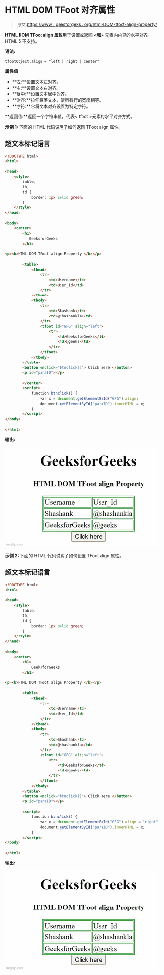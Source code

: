 # HTML DOM TFoot 对齐属性

> 原文:[https://www . geesforgeks . org/html-DOM-tfoot-align-property/](https://www.geeksforgeeks.org/html-dom-tfoot-align-property/)

**HTML DOM TFoot align 属性**用于设置或返回 **<和>** 元素内内容的水平对齐。HTML 5 不支持。

**语法:**

```html
tfootObject.align = "left | right | center"
```

**属性值**

*   **左:**设置文本左对齐。
*   **右:**设置文本右对齐。
*   **居中:**设置文本居中对齐。
*   **对齐:**拉伸段落文本，使所有行的宽度相等。
*   **字符:**它将文本对齐设置为特定字符。

**返回值:**返回一个字符串值，代表< tfoot >元素的水平对齐方式。

**示例 1:** 下面的 HTML 代码说明了如何返回 TFoot align 属性。

## 超文本标记语言

```html
<!DOCTYPE html>
<html>

<head>
    <style>
        table,
        th,
        td {
            border: 1px solid green;
        }
    </style>
</head>

<body>
    <center>
        <h1>
           GeeksforGeeks
        </h1>

<p><b>HTML DOM TFoot align Property </b></p>

        <table>
            <thead>
                <tr>
                    <td>Username</td>
                    <td>User_Id</td>
                </tr>
            </thead>
            <tbody>
                <tr>
                    <td>Shashank</td>
                    <td>@shashankla</td>
                </tr>
                <tfoot id="GFG" align="left">
                    <tr>
                        <td>GeeksforGeeks</td>
                        <td>@geeks</td>
                    </tr>
                </tfoot>
            </tbody>
        </table>
        <button onclick="btnclick()"> Click here </button>
        <p id="paraID"></p>

        </center>
        <script>
            function btnclick() {
                var x = document.getElementById("GFG").align;
                document.getElementById("paraID").innerHTML = x;
            }
        </script>
</body>

</html>
```

**输出:**

![](img/14d155ef4e899273b237500093a9482a.png)

**示例 2:** 下面的 HTML 代码说明了如何设置 TFoot align 属性。

## 超文本标记语言

```html
<!DOCTYPE html>
<html>

<head>
    <style>
        table,
        th,
        td {
            border: 1px solid green;
        }
    </style>
</head>

<body>
    <center>
        <h1>
            GeeksforGeeks
        </h1>

<p><b>HTML DOM TFoot align Property </b></p>

        <table>
            <thead>
                <tr>
                    <td>Username</td>
                    <td>User_Id</td>
                </tr>
            </thead>
            <tbody>
                <tr>
                    <td>Shashank</td>
                    <td>@shashankla</td>
                </tr>
                <tfoot id="GFG" align="left">
                    <tr>
                        <td>GeeksforGeeks</td>
                        <td>@geeks</td>
                    </tr>
                </tfoot>
            </tbody>
        </table>
        <button onclick="btnclick()"> Click here </button>
        <p id="paraID"></p>

        <script>
            function btnclick() {
                var x = document.getElementById("GFG").align = "right";
                document.getElementById("paraID").innerHTML = x;
            }
        </script>
</body>

</html>
```

**输出:**

![](img/8298b9531aa118ff112644e78bb9fe57.png)